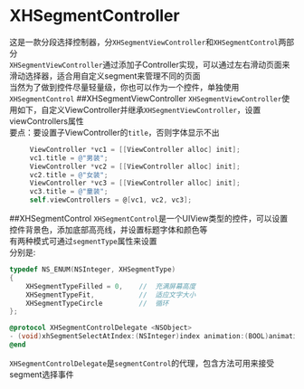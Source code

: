 # XHSegmentController
这是一款分段选择控制器，分`XHSegmentViewController`和`XHSegmentControl`两部分<br>
`XHSegmentViewController`通过添加子Controller实现，可以通过左右滑动页面来滑动选择器，适合用自定义segment来管理不同的页面<br>
当然为了做到控件尽量轻量级，你也可以作为一个控件，单独使用`XHSegmentControl`
##XHSegmentViewController
`XHSegmentViewController`使用如下，自定义ViewController并继承`XHSegmentViewController`，设置viewControllers属性<br>
要点：要设置子ViewController的`title`，否则字体显示不出<br>
```Objective-C
     ViewController *vc1 = [[ViewController alloc] init];
     vc1.title = @"男装";
     ViewController *vc2 = [[ViewController alloc] init];
     vc2.title = @"女装";
     ViewController *vc3 = [[ViewController alloc] init];
     vc3.title = @"童装";
     self.viewControllers = @[vc1, vc2, vc3];
```
##XHSegmentControl
`XHSegmentControl`是一个UIView类型的控件，可以设置控件背景色，添加底部高亮线，并设置标题字体和颜色等<br>
有两种模式可通过`segmentType`属性来设置<br>
分别是:<br>
```Objective-C
typedef NS_ENUM(NSInteger, XHSegmentType)
{
    XHSegmentTypeFilled = 0,    //  充满屏幕高度
    XHSegmentTypeFit,           //  适应文字大小
    XHSegmentTypeCircle         //  循环
};

@protocol XHSegmentControlDelegate <NSObject>
- (void)xhSegmentSelectAtIndex:(NSInteger)index animation:(BOOL)animation;
@end
```
`XHSegmentControlDelegate`是`segmentControl`的代理，包含方法可用来接受segment选择事件

